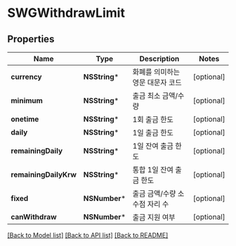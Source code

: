 # SWGWithdrawLimit

## Properties
Name | Type | Description | Notes
------------ | ------------- | ------------- | -------------
**currency** | **NSString*** | 화폐를 의미하는 영문 대문자 코드 | [optional] 
**minimum** | **NSString*** | 출금 최소 금액/수량 | [optional] 
**onetime** | **NSString*** | 1회 출금 한도 | [optional] 
**daily** | **NSString*** | 1일 출금 한도 | [optional] 
**remainingDaily** | **NSString*** | 1일 잔여 출금 한도 | [optional] 
**remainingDailyKrw** | **NSString*** | 통합 1일 잔여 출금 한도 | [optional] 
**fixed** | **NSNumber*** | 출금 금액/수량 소수점 자리 수 | [optional] 
**canWithdraw** | **NSNumber*** | 출금 지원 여부 | [optional] 

[[Back to Model list]](../README.md#documentation-for-models) [[Back to API list]](../README.md#documentation-for-api-endpoints) [[Back to README]](../README.md)


